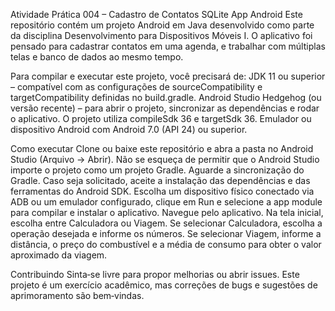 Atividade Prática 004 – Cadastro de Contatos SQLite App Android
Este repositório contém um projeto Android em Java desenvolvido como parte da disciplina Desenvolvimento para Dispositivos Móveis I. O aplicativo foi pensado para cadastrar contatos em uma agenda, e trabalhar com múltiplas telas e banco de dados ao mesmo tempo.

Para compilar e executar este projeto, você precisará de:
JDK 11 ou superior – compatível com as configurações de sourceCompatibility e targetCompatibility definidas no build.gradle. Android Studio Hedgehog (ou versão recente) – para abrir o projeto, sincronizar as dependências e rodar o aplicativo. O projeto utiliza compileSdk 36 e targetSdk 36. Emulador ou dispositivo Android com Android 7.0 (API 24) ou superior.

Como executar
Clone ou baixe este repositório e abra a pasta no Android Studio (Arquivo → Abrir). Não se esqueça de permitir que o Android Studio importe o projeto como um projeto Gradle. Aguarde a sincronização do Gradle. Caso seja solicitado, aceite a instalação das dependências e das ferramentas do Android SDK. Escolha um dispositivo físico conectado via ADB ou um emulador configurado, clique em Run e selecione a app module para compilar e instalar o aplicativo. Navegue pelo aplicativo. Na tela inicial, escolha entre Calculadora ou Viagem. Se selecionar Calculadora, escolha a operação desejada e informe os números. Se selecionar Viagem, informe a distância, o preço do combustível e a média de consumo para obter o valor aproximado da viagem.

Contribuindo
Sinta‑se livre para propor melhorias ou abrir issues. Este projeto é um exercício acadêmico, mas correções de bugs e sugestões de aprimoramento são bem‑vindas.
